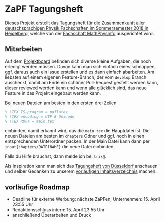# ZaPF Tagungsheft

Dieses Projekt erstellt das Tagungsheft für die [Zusammenkunft aller deutschsprachigen Physik Fachschaften im Sommersemester 2018 in Heidelberg](https://www.zapfinhd.de/), welche von der [Fachschaft MathPhysInfo](http://mathphys.info/) ausgerichtet wird.

## Mitarbeiten
Auf dem [Projektboard](https://github.com/FachschaftMathPhys/zapf-tagungsheft/projects/1) befinden sich diverse kleine Aufgaben, die noch erledigt werden müssen. Davon kann man sich einfach eines schnappen, ggf. daraus auch ein Issue erstellen und es dann einfach abarbeiten. Am liebsten auf einem eigenen Feature-Branch, der vom `develop` Branch auscheckt, damit am Ende ein schöner Pull-Request gestellt werden kann, dieser reviewed werden kann und wenn alle glücklich sind, das neue Feature in das Projekt eingebaut werden kann.

Bei neuen Dateien am besten in den ersten drei Zeilen
```latex
% !TEX TS-program = pdflatex
% !TEX encoding = UTF-8 Unicode
% !TEX ROOT = main.tex
```
einbinden, damit erkannt wird, das die ```main.tex``` die Hauptdatei ist. Die neuen Dateien am besten im `chapters` Odner und ggf. noch in einen entsprechenden Unterordner packen. In der Main Datei kann dann per `input{chapters/DATEINAME}` die neue Datei einbinden.

Falls du Hilfe brauchst, dann melde ich bei `trix@`.

Als Inspiration kann man sich das [Tagungsheft von Düsseldorf](http://zapf.wolfbyte.de/Tagungsheft.pdf) anschauen und selber Gedanken zu unserem [vorläufigen Inhaltsverzeichnis](https://github.com/FachschaftMathPhys/zapf-tagungsheft/blob/master/INHALT.md) machen.

## vorläufige Roadmap
* Deadline für externe Werbung: nächste ZaPFen, Unternehmen: 15. April 23:55 Uhr
* Redaktionsschluss intern: 15. April 23:55 Uhr
* anschließend Überarbeiten und Druck